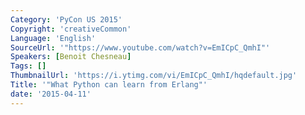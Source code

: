 ```yaml
---
Category: 'PyCon US 2015'
Copyright: 'creativeCommon'
Language: 'English'
SourceUrl: '"https://www.youtube.com/watch?v=EmICpC_QmhI"'
Speakers: [Benoit Chesneau]
Tags: []
ThumbnailUrl: 'https://i.ytimg.com/vi/EmICpC_QmhI/hqdefault.jpg'
Title: '"What Python can learn from Erlang"'
date: '2015-04-11'
---
```


